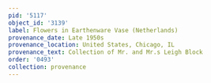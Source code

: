 ```yaml
---
pid: '5117'
object_id: '3139'
label: Flowers in Earthenware Vase (Netherlands)
provenance_date: Late 1950s
provenance_location: United States, Chicago, IL
provenance_text: Collection of Mr. and Mr.s Leigh Block
order: '0493'
collection: provenance
---
```

